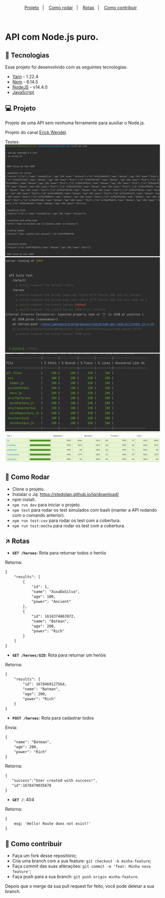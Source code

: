 <p align="center">
  <a href="#-projeto">Projeto</a>&nbsp;&nbsp;&nbsp;|&nbsp;&nbsp;&nbsp; 
  <a href="#-como-rodar">Como rodar</a>&nbsp;&nbsp;&nbsp;|&nbsp;&nbsp;&nbsp;
  <a href="#-rotas">Rotas</a>&nbsp;&nbsp;&nbsp;|&nbsp;&nbsp;&nbsp;
  <a href="#-como-contribuir">Como contribuir</a>&nbsp;&nbsp;&nbsp;
</p>

<br>

# API com Node.js puro.

## 🚀 Tecnologias

Esse projeto foi desenvolvido com as seguintes tecnologias:

- [Yarn](https://yarnpkg.com/) - 1.22.4
- [Npm](https://www.npmjs.com/) - 6.14.5
- [NodeJS](https://nodejs.org/en/) - v14.4.0
- [JavaScript](https://developer.mozilla.org/pt-BR/docs/Web/JavaScript)


## 💻 Projeto

Projeto de uma API sem nenhuma ferramente para auxiliar o Node.js.

Projeto do canal [Erick Wendel](https://www.youtube.com/watch?v=NxHY14rMPvc).

Testes: 
![img.png](.github%2Fimg.png)
![img_1.png](.github%2Fimg_1.png)
![img_2.png](.github%2Fimg_2.png)
![img_3.png](.github%2Fimg_3.png)

## 🚀 Como Rodar

- Clone o projeto.
- Instalar o Jq: https://stedolan.github.io/jq/download/
- npm install.
- `npm run dev` para iniciar o projeto.
- `npm test` para rodar os test simulados com bash (manter a API rodando com o comando anterior).
- `npm run test:cov` para rodar os test com a cobertura.
- `npm run test:mocha` para rodar os test com a cobertura.


## ↗ Rotas

- **`GET /heroes`**: Rota para returnar todos o heróis

Retorna:
```
{
    "results": [
        {
            "id": 1,
            "name": "XuxaDaSilva",
            "age": 100,
            "power": "Ancient"
        },
        {
            "id": 1616374863972,
            "name": "Batman",
            "age": 200,
            "power": "Rich"
        }
    ]
}
```

- **`GET /heroes/$ID`**: Rota para returnar um heróis

Retorna:
```
{
    "results": {
        "id": 1678469127564,
        "name": "Batman",
        "age": 200,
        "power": "Rich"
    }
}
```

- **`POST /heroes`**: Rota para cadastrar todos

Envia:
```
{
    "name": "Batman",
    "age": 200,
    "power": "Rich"
}
```

Retorna:
```
{
   "success":"User created with success!",
   "id":1678470035678
}
```

- **`GET /`**: 404


Retorna:
```
{ 
    msg: 'Hello! Route does not exist!' 
}
```

## 🤔 Como contribuir

- Faça um fork desse repositório;
- Cria uma branch com a sua feature: `git checkout -b minha-feature`;
- Faça commit das suas alterações: `git commit -m 'feat: Minha nova feature'`;
- Faça push para a sua branch: `git push origin minha-feature`.

Depois que o merge da sua pull request for feito, você pode deletar a sua branch.

